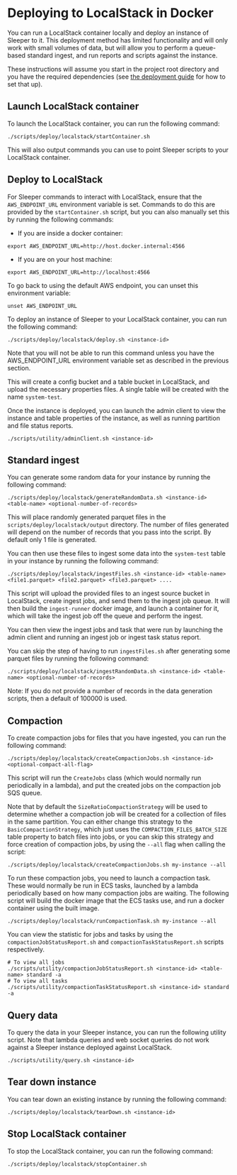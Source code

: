 Deploying to LocalStack in Docker
=================================

You can run a LocalStack container locally and deploy an instance of Sleeper to it. This deployment method has limited
functionality and will only work with small volumes of data, but will allow you to perform a queue-based standard
ingest, and run reports and scripts against the instance.

These instructions will assume you start in the project root directory and you have the required dependencies
(see [the deployment guide](02-deployment-guide.md#install-prerequisite-software) for how to set that up).

## Launch LocalStack container

To launch the LocalStack container, you can run the following command:

```shell
./scripts/deploy/localstack/startContainer.sh
```

This will also output commands you can use to point Sleeper scripts to your LocalStack container.

## Deploy to LocalStack

For Sleeper commands to interact with LocalStack, ensure that the `AWS_ENDPOINT_URL` environment variable
is set. Commands to do this are provided by the `startContainer.sh` script, but you can also manually set this by
running the following commands:

- If you are inside a docker container:
```shell
export AWS_ENDPOINT_URL=http://host.docker.internal:4566
```

- If you are on your host machine:
```shell
export AWS_ENDPOINT_URL=http://localhost:4566
```

To go back to using the default AWS endpoint, you can unset this environment variable:

```shell
unset AWS_ENDPOINT_URL
```

To deploy an instance of Sleeper to your LocalStack container, you can run the following command:

```shell
./scripts/deploy/localstack/deploy.sh <instance-id>
```

Note that you will not be able to run this command unless you have the AWS_ENDPOINT_URL environment variable
set as described in the previous section.

This will create a config bucket and a table bucket in LocalStack, and upload the necessary properties files.
A single table will be created with the name `system-test`.

Once the instance is deployed, you can launch the admin client to view the instance and table properties of the
instance, as well as running partition and file status reports.

```shell
./scripts/utility/adminClient.sh <instance-id>
```

## Standard ingest

You can generate some random data for your instance by running the following command:

```shell
./scripts/deploy/localstack/generateRandomData.sh <instance-id> <table-name> <optional-number-of-records>
```

This will place randomly generated parquet files in the `scripts/deploy/localstack/output` directory. The number of files
generated will depend on the number of records that you pass into the script. By default only 1 file is generated.

You can then use these files to ingest some data into the `system-test` table in your instance by running the
following command:

```shell
./scripts/deploy/localstack/ingestFiles.sh <instance-id> <table-name> <file1.parquet> <file2.parquet> <file3.parquet> ....
```

This script will upload the provided files to an ingest source bucket in LocalStack, create ingest jobs, and
send them to the ingest job queue. It will then build the `ingest-runner` docker image, and launch a container for it,
which will take the ingest job off the queue and perform the ingest.

You can then view the ingest jobs and task that were run by launching the admin client and running an ingest job or
ingest task status report.

You can skip the step of having to run `ingestFiles.sh` after generating some parquet files by running the
following command:

```shell
./scripts/deploy/localstack/ingestRandomData.sh <instance-id> <table-name> <optional-number-of-records>
```

Note: If you do not provide a number of records in the data generation scripts, then a default of 100000 is used.

## Compaction

To create compaction jobs for files that you have ingested, you can run the following command:
```shell
./scripts/deploy/localstack/createCompactionJobs.sh <instance-id> <optional-compact-all-flag>
```

This script will run the `CreateJobs` class (which would normally run periodically in a lambda), and put the created
jobs on the compaction job SQS queue.

Note that by default the `SizeRatioCompactionStrategy` will be used to determine whether a compaction job will be
created for a collection of files in the same partition. You can either change this strategy to the
`BasicCompactionStrategy`, which just uses the `COMPACTION_FILES_BATCH_SIZE` table property to batch files into jobs,
or you can skip this strategy and force creation of compaction jobs, by using the `--all` flag when calling the script:

```shell
./scripts/deploy/localstack/createCompactionJobs.sh my-instance --all
```

To run these compaction jobs, you need to launch a compaction task. These would normally be run in ECS tasks, launched
by a lambda periodically based on how many compaction jobs are waiting. The following script will build the docker
image that the ECS tasks use, and run a docker container using the built image.

```shell
./scripts/deploy/localstack/runCompactionTask.sh my-instance --all
```

You can view the statistic for jobs and tasks by using the `compactionJobStatusReport.sh` and
`compactionTaskStatusReport.sh` scripts respectively.

```shell
# To view all jobs
./scripts/utility/compactionJobStatusReport.sh <instance-id> <table-name> standard -a
# To view all tasks
./scripts/utility/compactionTaskStatusReport.sh <instance-id> standard -a
```



## Query data

To query the data in your Sleeper instance, you can run the following utility script. Note that lambda queries and
web socket queries do not work against a Sleeper instance deployed against LocalStack.

```shell
./scripts/utility/query.sh <instance-id>
```

## Tear down instance

You can tear down an existing instance by running the following command:

```shell
./scripts/deploy/localstack/tearDown.sh <instance-id>
```

## Stop LocalStack container

To stop the LocalStack container, you can run the following command:

```shell
./scripts/deploy/localstack/stopContainer.sh
```